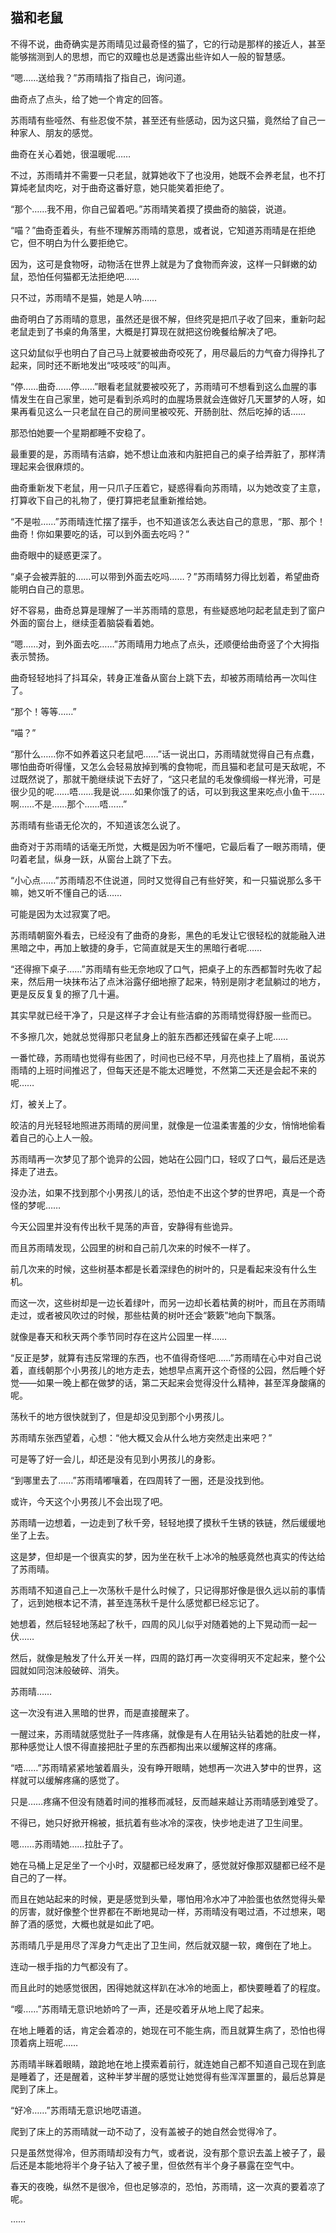 ## 猫和老鼠

不得不说，曲奇确实是苏雨晴见过最奇怪的猫了，它的行动是那样的接近人，甚至能够揣测到人的思想，而它的双瞳也总是透露出些许如人一般的智慧感。

“嗯……送给我？”苏雨晴指了指自己，询问道。

曲奇点了点头，给了她一个肯定的回答。

苏雨晴有些哑然、有些忍俊不禁，甚至还有些感动，因为这只猫，竟然给了自己一种家人、朋友的感觉。

曲奇在关心着她，很温暖呢……

不过，苏雨晴并不需要一只老鼠，就算她收下了也没用，她既不会养老鼠，也不打算炖老鼠肉吃，对于曲奇这番好意，她只能笑着拒绝了。

“那个……我不用，你自己留着吧。”苏雨晴笑着摸了摸曲奇的脑袋，说道。

“喵？”曲奇歪着头，有些不理解苏雨晴的意思，或者说，它知道苏雨晴是在拒绝它，但不明白为什么要拒绝它。

因为，这可是食物呀，动物活在世界上就是为了食物而奔波，这样一只鲜嫩的幼鼠，恐怕任何猫都无法拒绝吧……

只不过，苏雨晴不是猫，她是人呐……

曲奇明白了苏雨晴的意思，虽然还是很不解，但终究是把爪子收了回来，重新叼起老鼠走到了书桌的角落里，大概是打算现在就把这份晚餐给解决了吧。

这只幼鼠似乎也明白了自己马上就要被曲奇咬死了，用尽最后的力气奋力得挣扎了起来，同时还不断地发出“吱吱吱”的叫声。

“停……曲奇……停……”眼看老鼠就要被咬死了，苏雨晴可不想看到这么血腥的事情发生在自己家里，她可是看到杀鸡时的血腥场景就会连做好几天噩梦的人呀，如果再看见这么一只老鼠在自己的房间里被咬死、开肠剖肚、然后吃掉的话……

那恐怕她要一个星期都睡不安稳了。

最重要的是，苏雨晴有洁癖，她不想让血液和内脏把自己的桌子给弄脏了，那样清理起来会很麻烦的。

曲奇重新发下老鼠，用一只爪子压着它，疑惑得看向苏雨晴，以为她改变了主意，打算收下自己的礼物了，便打算把老鼠重新推给她。

“不是啦……”苏雨晴连忙摆了摆手，也不知道该怎么表达自己的意思，“那、那个！曲奇！你如果要吃的话，可以到外面去吃吗？”

曲奇眼中的疑惑更深了。

“桌子会被弄脏的……可以带到外面去吃吗……？”苏雨晴努力得比划着，希望曲奇能明白自己的意思。

好不容易，曲奇总算是理解了一半苏雨晴的意思，有些疑惑地叼起老鼠走到了窗户外面的窗台上，继续歪着脑袋看着她。

“嗯……对，到外面去吃……”苏雨晴用力地点了点头，还顺便给曲奇竖了个大拇指表示赞扬。

曲奇轻轻地抖了抖耳朵，转身正准备从窗台上跳下去，却被苏雨晴给再一次叫住了。

“那个！等等……”

“喵？”

“那什么……你不如养着这只老鼠吧……”话一说出口，苏雨晴就觉得自己有点蠢，哪怕曲奇听得懂，又怎么会轻易放掉到嘴的食物呢，而且猫和老鼠可是天敌呢，不过既然说了，那就干脆继续说下去好了，“这只老鼠的毛发像绸缎一样光滑，可是很少见的呢……唔……我是说……如果你饿了的话，可以到我这里来吃点小鱼干……啊……不是……那个……唔……”

苏雨晴有些语无伦次的，不知道该怎么说了。

曲奇对于苏雨晴的话毫无所觉，大概是因为听不懂吧，它最后看了一眼苏雨晴，便叼着老鼠，纵身一跃，从窗台上跳了下去。

“小心点……”苏雨晴忍不住说道，同时又觉得自己有些好笑，和一只猫说那么多干嘛，她又听不懂自己的话……

可能是因为太过寂寞了吧。

苏雨晴朝窗外看去，已经没有了曲奇的身影，黑色的毛发让它很轻松的就能融入进黑暗之中，再加上敏捷的身手，它简直就是天生的黑暗行者呢……

“还得擦下桌子……”苏雨晴有些无奈地叹了口气，把桌子上的东西都暂时先收了起来，然后用一块抹布沾了点沐浴露仔细地擦了起来，特别是刚才老鼠躺过的地方，更是反反复复的擦了几十遍。

其实早就已经干净了，只是这样子才会让有些洁癖的苏雨晴觉得舒服一些而已。

不多擦几次，她就总觉得那只老鼠身上的脏东西都还残留在桌子上呢……

一番忙碌，苏雨晴也觉得有些困了，时间也已经不早，月亮也挂上了眉梢，虽说苏雨晴的上班时间推迟了，但每天还是不能太迟睡觉，不然第二天还是会起不来的呢……

灯，被关上了。

皎洁的月光轻轻地照进苏雨晴的房间里，就像是一位温柔害羞的少女，悄悄地偷看着自己的心上人一般。

苏雨晴再一次梦见了那个诡异的公园，她站在公园门口，轻叹了口气，最后还是选择走了进去。

没办法，如果不找到那个小男孩儿的话，恐怕走不出这个梦的世界吧，真是一个奇怪的梦呢……

今天公园里并没有传出秋千晃荡的声音，安静得有些诡异。

而且苏雨晴发现，公园里的树和自己前几次来的时候不一样了。

前几次来的时候，这些树基本都是长着深绿色的树叶的，只是看起来没有什么生机。

而这一次，这些树却是一边长着绿叶，而另一边却长着枯黄的树叶，而且在苏雨晴走过，或者被风吹过的时候，那些枯黄的树叶还会“簌簌”地向下飘落。

就像是春天和秋天两个季节同时存在这片公园里一样……

“反正是梦，就算有违反常理的东西，也不值得奇怪吧……”苏雨晴在心中对自己说着，直线朝那个小男孩儿的地方走去，她想早点离开这个奇怪的公园，然后睡个好觉——如果一晚上都在做梦的话，第二天起来会觉得没什么精神，甚至浑身酸痛的呢。

荡秋千的地方很快就到了，但是却没见到那个小男孩儿。

苏雨晴东张西望着，心想：“他大概又会从什么地方突然走出来吧？”

可是等了好一会儿，却还是没有见到小男孩儿的身影。

“到哪里去了……”苏雨晴嘟嚷着，在四周转了一圈，还是没找到他。

或许，今天这个小男孩儿不会出现了吧。

苏雨晴一边想着，一边走到了秋千旁，轻轻地摸了摸秋千生锈的铁链，然后缓缓地坐了上去。

这是梦，但却是一个很真实的梦，因为坐在秋千上冰冷的触感竟然也真实的传达给了苏雨晴。

苏雨晴不知道自己上一次荡秋千是什么时候了，只记得那好像是很久远以前的事情了，远到她根本记不清，甚至连荡秋千是什么感觉都已经忘记了。

她想着，然后轻轻地荡起了秋千，四周的风儿似乎对随着她的上下晃动而一起一伏……

然后，就像是触发了什么开关一样，四周的路灯再一次变得明灭不定起来，整个公园就如同泡沫般破碎、消失。

苏雨晴……

这一次没有进入黑暗的世界，而是直接醒来了。

一醒过来，苏雨晴就感觉肚子一阵疼痛，就像是有人在用钻头钻着她的肚皮一样，那种感觉让人恨不得直接把肚子里的东西都掏出来以缓解这样的疼痛。

“唔……”苏雨晴紧紧地皱着眉头，没有睁开眼睛，她想再一次进入梦中的世界，这样就可以缓解疼痛的感觉了。

只是……疼痛不但没有随着时间的推移而减轻，反而越来越让苏雨晴感到难受了。

不得已，她只好掀开棉被，抵抗着有些冰冷的深夜，快步地走进了卫生间里。

嗯……苏雨晴她……拉肚子了。

她在马桶上足足坐了一个小时，双腿都已经发麻了，感觉就好像那双腿都已经不是自己的了一样。

而且在她站起来的时候，更是感觉到头晕，哪怕用冷水冲了冲脸蛋也依然觉得头晕的厉害，就好像整个世界都在不断地晃动一样，苏雨晴没有喝过酒，不过想来，喝醉了酒的感觉，大概也就是如此了吧。

苏雨晴几乎是用尽了浑身力气走出了卫生间，然后就双腿一软，瘫倒在了地上。

连动一根手指的力气都没有了。

而且此时的她感觉很困，困得她就这样趴在冰冷的地面上，都快要睡着了的程度。

“嘤……”苏雨晴无意识地娇吟了一声，还是咬着牙从地上爬了起来。

在地上睡着的话，肯定会着凉的，她现在可不能生病，而且就算生病了，恐怕也得顶着病上班呢……

苏雨晴半眯着眼睛，踉跄地在地上摸索着前行，就连她自己都不知道自己现在到底是睡着了，还是醒着，这种半梦半醒的感觉让她觉得有些浑浑噩噩的，最后总算是爬到了床上。

“好冷……”苏雨晴无意识地呓语道。

爬到了床上的苏雨晴就一动不动了，没有盖被子的她自然会觉得冷了。

只是虽然觉得冷，但苏雨晴却没有力气，或者说，没有那个意识去盖上被子了，最后还是本能地将半个身子钻入了被子里，但依然有半个身子暴露在空气中。

春天的夜晚，纵然不是很冷，但也足够凉的，恐怕，苏雨晴，这一次真的要着凉了呢。

……
